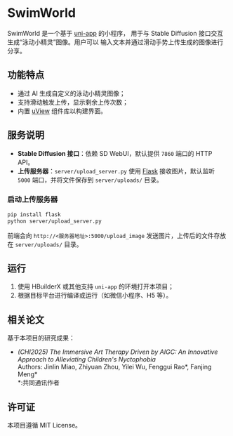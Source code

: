 # SwimWorld

SwimWorld 是一个基于 [uni-app](https://uniapp.dcloud.io/) 的小程序，
用于与 Stable Diffusion 接口交互生成“泳动小精灵”图像。用户可以
输入文本并通过滑动手势上传生成的图像进行分享。

## 功能特点

- 通过 AI 生成自定义的泳动小精灵图像；
- 支持滑动触发上传，显示剩余上传次数；
- 内置 [uView](https://www.uviewui.com/) 组件库以构建界面。

## 服务说明

- **Stable Diffusion 接口**：依赖 SD WebUI，默认提供 `7860` 端口的 HTTP API。
- **上传服务器**：`server/upload_server.py` 使用 [Flask](https://flask.palletsprojects.com/) 接收图片，默认监听 `5000` 端口，并将文件保存到 `server/uploads/` 目录。

### 启动上传服务器

```bash
pip install flask
python server/upload_server.py
```

前端会向 `http://<服务器地址>:5000/upload_image` 发送图片，上传后的文件存放在 `server/uploads/` 目录。

## 运行

1. 使用 HBuilderX 或其他支持 `uni-app` 的环境打开本项目；
2. 根据目标平台进行编译或运行（如微信小程序、H5 等）。

## 相关论文

基于本项目的研究成果：

- *(CHI2025) The Immersive Art Therapy Driven by AIGC: An Innovative Approach to Alleviating Children's Nyctophobia*  
  Authors: Jinlin Miao, Zhiyuan Zhou, Yilei Wu, Fenggui Rao*, Fanjing Meng*  
  *:共同通讯作者

## 许可证

本项目遵循 MIT License。
